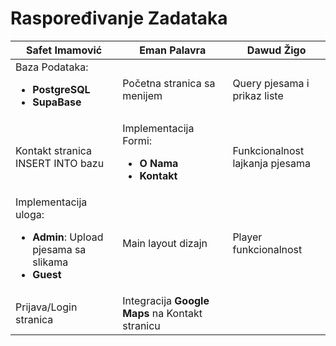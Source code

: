 # Raspoređivanje Zadataka

| Safet Imamović                                                                                 | Eman Palavra                                                           | Dawud Žigo                      |
|------------------------------------------------------------------------------------------------|------------------------------------------------------------------------|---------------------------------|
| Baza Podataka: <ul><li>**PostgreSQL**</li><li>**SupaBase**</li></ul>                           | Početna stranica sa menijem                                            | Query pjesama i prikaz liste    |
| Kontakt stranica INSERT INTO bazu                                                              | Implementacija Formi: <ul><li>**O Nama**</li><li>**Kontakt**</li></ul> | Funkcionalnost lajkanja pjesama |
| Implementacija uloga: <ul><li>**Admin**: Upload pjesama sa slikama</li><li>**Guest**</li></ul> | Main layout dizajn                                                     | Player funkcionalnost           |
| Prijava/Login stranica                                                                         | Integracija **Google Maps** na Kontakt stranicu                        |                                 |
                                                                                                                                                                                                  

